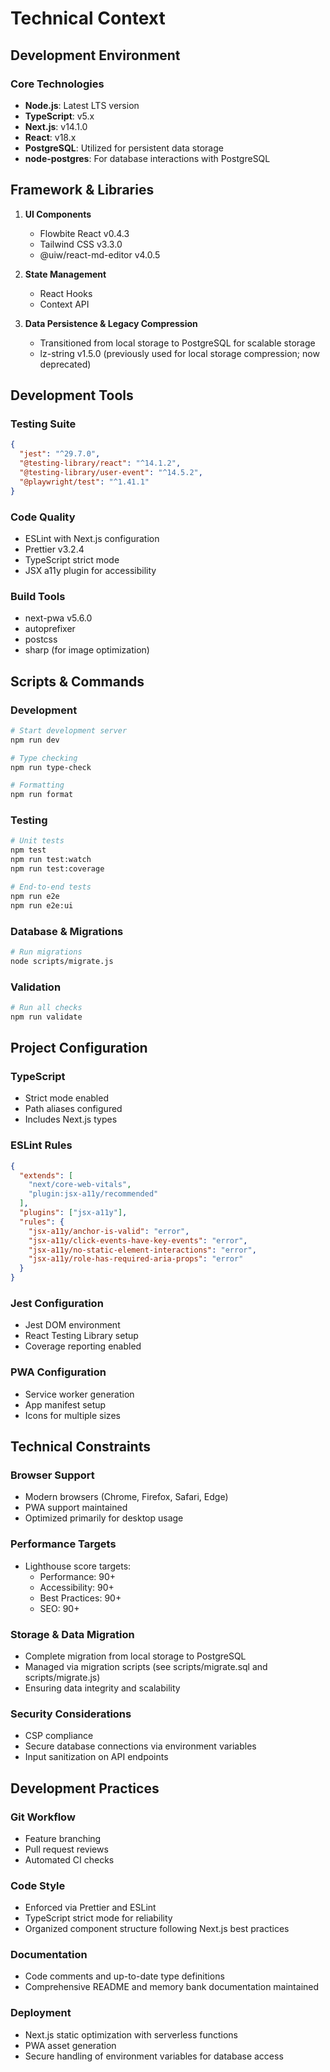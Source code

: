 # Technical Context

## Development Environment

### Core Technologies
- **Node.js**: Latest LTS version
- **TypeScript**: v5.x
- **Next.js**: v14.1.0
- **React**: v18.x
- **PostgreSQL**: Utilized for persistent data storage
- **node-postgres**: For database interactions with PostgreSQL

## Framework & Libraries

1. **UI Components**
   - Flowbite React v0.4.3
   - Tailwind CSS v3.3.0
   - @uiw/react-md-editor v4.0.5

2. **State Management**
   - React Hooks
   - Context API

3. **Data Persistence & Legacy Compression**
   - Transitioned from local storage to PostgreSQL for scalable storage
   - lz-string v1.5.0 (previously used for local storage compression; now deprecated)

## Development Tools

### Testing Suite
```json
{
  "jest": "^29.7.0",
  "@testing-library/react": "^14.1.2",
  "@testing-library/user-event": "^14.5.2",
  "@playwright/test": "^1.41.1"
}
```

### Code Quality
- ESLint with Next.js configuration
- Prettier v3.2.4
- TypeScript strict mode
- JSX a11y plugin for accessibility

### Build Tools
- next-pwa v5.6.0
- autoprefixer
- postcss
- sharp (for image optimization)

## Scripts & Commands

### Development
```bash
# Start development server
npm run dev

# Type checking
npm run type-check

# Formatting
npm run format
```

### Testing
```bash
# Unit tests
npm test
npm run test:watch
npm run test:coverage

# End-to-end tests
npm run e2e
npm run e2e:ui
```

### Database & Migrations
```bash
# Run migrations
node scripts/migrate.js
```

### Validation
```bash
# Run all checks
npm run validate
```

## Project Configuration

### TypeScript
- Strict mode enabled
- Path aliases configured
- Includes Next.js types

### ESLint Rules
```json
{
  "extends": [
    "next/core-web-vitals",
    "plugin:jsx-a11y/recommended"
  ],
  "plugins": ["jsx-a11y"],
  "rules": {
    "jsx-a11y/anchor-is-valid": "error",
    "jsx-a11y/click-events-have-key-events": "error",
    "jsx-a11y/no-static-element-interactions": "error",
    "jsx-a11y/role-has-required-aria-props": "error"
  }
}
```

### Jest Configuration
- Jest DOM environment
- React Testing Library setup
- Coverage reporting enabled

### PWA Configuration
- Service worker generation
- App manifest setup
- Icons for multiple sizes

## Technical Constraints

### Browser Support
- Modern browsers (Chrome, Firefox, Safari, Edge)
- PWA support maintained
- Optimized primarily for desktop usage

### Performance Targets
- Lighthouse score targets: 
  - Performance: 90+
  - Accessibility: 90+
  - Best Practices: 90+
  - SEO: 90+

### Storage & Data Migration
- Complete migration from local storage to PostgreSQL
- Managed via migration scripts (see scripts/migrate.sql and scripts/migrate.js)
- Ensuring data integrity and scalability

### Security Considerations
- CSP compliance
- Secure database connections via environment variables
- Input sanitization on API endpoints

## Development Practices

### Git Workflow
- Feature branching
- Pull request reviews
- Automated CI checks

### Code Style
- Enforced via Prettier and ESLint
- TypeScript strict mode for reliability
- Organized component structure following Next.js best practices

### Documentation
- Code comments and up-to-date type definitions
- Comprehensive README and memory bank documentation maintained

### Deployment
- Next.js static optimization with serverless functions
- PWA asset generation
- Secure handling of environment variables for database access
